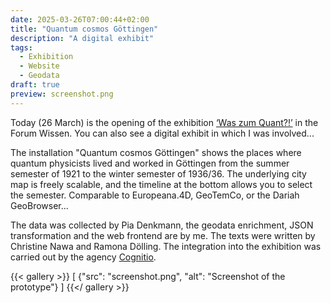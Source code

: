 ```yaml
---
date: 2025-03-26T07:00:44+02:00
title: "Quantum cosmos Göttingen"
description: "A digital exhibit"
tags:
  - Exhibition
  - Website
  - Geodata
draft: true
preview: screenshot.png
---
```


Today (26 March) is the opening of the exhibition [‘Was zum Quant?!’](https://www.forum-wissen.de/event/eroeffnung-was-zum-quant/) in the Forum Wissen. You can also see a digital exhibit in which I was involved...
<!--more-->

The installation "Quantum cosmos Göttingen" shows the places where quantum physicists lived and worked in Göttingen from the summer semester of 1921 to the winter semester of 1936/36. The underlying city map is freely scalable, and the timeline at the bottom allows you to select the semester.
Comparable to Europeana.4D, GeoTemCo, or the Dariah GeoBrowser...

The data was collected by Pia Denkmann, the geodata enrichment, JSON transformation and the web frontend are by me. The texts were written by Christine Nawa and Ramona Dölling. The integration into the exhibition was carried out by the agency [Cognitio](https://www.cognitio.de/).

{{< gallery >}}
[
  {"src": "screenshot.png", "alt": "Screenshot of the prototype"}
]
{{</ gallery >}}
